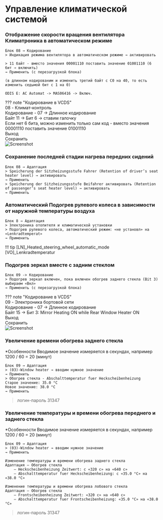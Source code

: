 # Управление климатической системой

### Отображение скорости вращения вентилятора Климатроника в автоматическом режиме

	Блок 08 → Кодирование
	> Индикация режима вентилятора в автоматическом режиме → активировать 
	
	> 11 байт - вместо значения 00001110 поставить значение 01001110 (6 бит → включить)
	→ Применить (с перезагрузкой блока)
	
	(в длинном кодированим и изменить третий байт с С0 на 40, то есть изменить седьмой бит с 1 на 0)
	
	ODIS E: AC Automat -> MAS06416 -> Включ.

??? note "Кодирование в VCDS"    
    08 - Климат-контроль  
    Кодирование - 07 → Длинное кодирование  
    Байт 11 → Бит 6 → ставим галочку  
    Если нет 6 бита, можно изменить только сам код - вместо значения 00001110 поставить значение 01001110  
    Выход  
    Сохранить  
    ![Screenshot](../images/climate.jpg)    

### Сохранение последней стадии нагрева передних сидений

	Блок 08 → Адаптация 
	> Speicherung der Sitzheizungsstufe Fahrer (Retention of driver’s seat heater level) → активировать 
	→ Применить
	> Speicherung der Sitzheizungsstufe Beifahrer активировать (Retention of passenger’s seat heater level) → активировать
	→ Применить
	
### Автоматический Подогрев рулевого колеса в зависимости от наружной температуры воздуха

    Блок 8 → Адаптация
    > Электроника отопителя и климатической установки 
    > Подогрев рулевого колеса, автоматический режим: «не установл» на «Lenkradtemperat»
	→ Применить
	
!!! tip
    [LN]_Heated_steering_wheel_automatic_mode
    [VO]_Lenkradtemperatur	
	
### Подогрев зеркал вместе с задним стеклом

	Блок 09 -> Кодирование
    > Подогрев зеркал включен, пока включен обогрев заднего стекла (Bit 3)
    выбираем «Вкл»
	→ Применить (с перезагрузкой блока)
	
		
??? note "Кодирование в VCDS"    
    09 - Электроника бортовой сети  
    Кодирование - 07 → Длинное кодирование   
    Байт 15 → Бит 3: Mirror Heating ON while Rear Window Heater ON  
    Выход  
    Сохранить  
    ![Screenshot](../images/rear.jpg)  

### Увеличение времени обогрева заднего стекла

*Особенности
	Вводимое значение измеряется в секундах, например 1200 / 60 = 20 (минут)
	
	Блок 09 → Адаптация
	> (03)-Window heater → вводим нужное значение 
	→ Применить
	> Обогрев стекла - Abschalttemperatur fuer Heckscheibenheizung
	Старое значение: 35.0 °C
	Новое значение: 38.0 °C
	→ Применить

> логин-пароль 31347

### Увеличение температуры и времени обогрева переднего и заднего стекла

*Особенности
	Вводимое значение измеряется в секундах, например 1200 / 60 = 20 (минут)

	Блок 09 → Адаптация
	> (03)-Window heater → вводим нужное значение
	→ Применить

	Изменение температуры и времени обогрева заднего стекла
	Aдаптация — Обогрев стекла
		— Heckscheibenheizung Zeitwert: с «320 с» на «640 с»
		— Abschalttemperatur fuer Heckscheibenheizung: с «35.0 °C» на «38.0 °C»
	
	Изменение температуры и времени обогрева лобового стекла
	Aдаптация — Обогрев стекла
		— Frontscheibenheizung Zeitwert: «320 с» на «640 с»
		— Abschalttemperatur fuer Frontscheibenheizung: «35.0 °C» на «38.0 °C»

> логин-пароль 31347